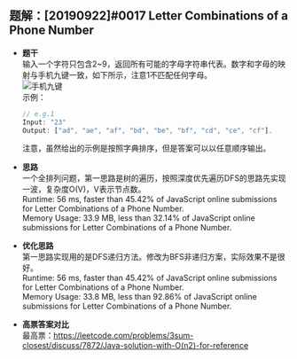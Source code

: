 ## 题解：[20190922]#0017 Letter Combinations of a Phone Number
- **题干**   
输入一个字符只包含2~9，返回所有可能的字母字符串代表。数字和字母的映射与手机九键一致，如下所示，注意1不匹配任何字母。   
![手机九键](http://upload.wikimedia.org/wikipedia/commons/thumb/7/73/Telephone-keypad2.svg/200px-Telephone-keypad2.png)    
    示例：   
    ```javascript
    // e.g.1
    Input: "23"
    Output: ["ad", "ae", "af", "bd", "be", "bf", "cd", "ce", "cf"].
    ```
    注意，虽然给出的示例是按照字典排序，但是答案可以以任意顺序输出。   
- **思路**   
一个全排列问题，第一思路是树的遍历，按照深度优先遍历DFS的思路先实现一波，复杂度O(V)，V表示节点数。   
Runtime: 56 ms, faster than 45.42% of JavaScript online submissions for Letter Combinations of a Phone Number.   
Memory Usage: 33.9 MB, less than 32.14% of JavaScript online submissions for Letter Combinations of a Phone Number.      
- **优化思路**   
第一思路实现用的是DFS递归方法。修改为BFS非递归方案，实际效果不是很好。   
Runtime: 56 ms, faster than 45.42% of JavaScript online submissions for Letter Combinations of a Phone Number.   
Memory Usage: 33.8 MB, less than 92.86% of JavaScript online submissions for Letter Combinations of a Phone Number.     

- **高票答案对比**   
最高票：https://leetcode.com/problems/3sum-closest/discuss/7872/Java-solution-with-O(n2)-for-reference   